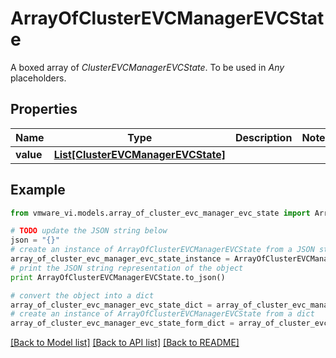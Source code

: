 # ArrayOfClusterEVCManagerEVCState

A boxed array of *ClusterEVCManagerEVCState*. To be used in *Any* placeholders. 

## Properties
Name | Type | Description | Notes
------------ | ------------- | ------------- | -------------
**value** | [**List[ClusterEVCManagerEVCState]**](ClusterEVCManagerEVCState.md) |  | 

## Example

```python
from vmware_vi.models.array_of_cluster_evc_manager_evc_state import ArrayOfClusterEVCManagerEVCState

# TODO update the JSON string below
json = "{}"
# create an instance of ArrayOfClusterEVCManagerEVCState from a JSON string
array_of_cluster_evc_manager_evc_state_instance = ArrayOfClusterEVCManagerEVCState.from_json(json)
# print the JSON string representation of the object
print ArrayOfClusterEVCManagerEVCState.to_json()

# convert the object into a dict
array_of_cluster_evc_manager_evc_state_dict = array_of_cluster_evc_manager_evc_state_instance.to_dict()
# create an instance of ArrayOfClusterEVCManagerEVCState from a dict
array_of_cluster_evc_manager_evc_state_form_dict = array_of_cluster_evc_manager_evc_state.from_dict(array_of_cluster_evc_manager_evc_state_dict)
```
[[Back to Model list]](../README.md#documentation-for-models) [[Back to API list]](../README.md#documentation-for-api-endpoints) [[Back to README]](../README.md)


